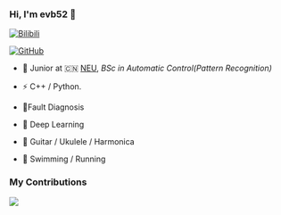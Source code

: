 ### Hi, I'm evb52 👋

[![Bilibili](https://img.shields.io/badge/dynamic/json?color=%23ff69b4&label=bilibili&query=%24.data.totalSubs&suffix=%20followers&url=https%3A%2F%2Fapi.spencerwoo.com%2Fsubstats%2F%3Fsource%3Dbilibili%26queryKey%3D1966715)](https://space.bilibili.com/174329988)

[![GitHub](https://img.shields.io/badge/dynamic/json?color=%09%23000000&label=github&query=%24.data.totalSubs&suffix=%20followers&url=https%3A%2F%2Fapi.spencerwoo.com%2Fsubstats%2F%3Fsource%3Dgithub%26queryKey%3DSunHaoOne)](https://github.com/Everbright52)

- 🍻 Junior at 🇨🇳 [NEU](https://neu.edu.cn/), _BSc in Automatic Control(Pattern Recognition)_

- ⚡ C++ / Python.

- :hammer:Fault Diagnosis

- :open_book: Deep Learning

- :guitar: Guitar / Ukulele / Harmonica 

- 🏃 Swimming / Running 

  

### My Contributions

![](https://raw.githubusercontent.com/thinkingthigh/thinkingthigh/main/assets/github-contribution-grid-snake.svg)
